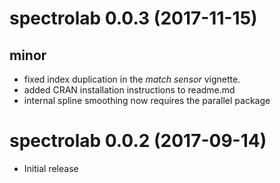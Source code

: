 # spectrolab 0.0.3 (2017-11-15)
 
## minor
* fixed index duplication in the _match sensor_ vignette.
* added CRAN installation instructions to readme.md
* internal spline smoothing now requires the parallel package

# spectrolab 0.0.2 (2017-09-14)
 
* Initial release



